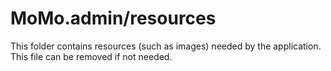 # MoMo.admin/resources

This folder contains resources (such as images) needed by the application. This file can
be removed if not needed.

